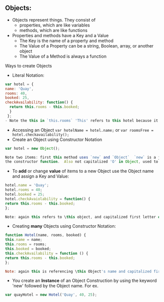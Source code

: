 ## Objects:
- Objects represent things.  They consist of
    - properties, which are like variables
    - methods, which are like functions
- Properties and methods have a Key and a Value
    - The Key is the name of a property and method
    - The Value of a Property can be a string, Boolean, array, or another object
    - The Value of a Method is always a function

Ways to create Objects
- Literal Notation:
```javascript
var hotel = {
name: 'Quay',
rooms: 40,
booked: 25,
checkAvailability: function() {
  return this.rooms - this.booked;
  }
 };
- Note the this in `this.rooms` 'This' refers to this hotel because it is contained within the Object
```
   - Accessing an Object `var hotelName = hotel.name;` or `var roomsFree = hotel.checkavailability();`
   - Create an Object using Constructor Notation
```javascript
var hotel = new Object();

Note two items: first this method uses `new` and `Object`  `new` is a js keyword and `Object();`
the constructor function.  Also not capitalized 'O' in Object, used to denote Constructor Notation
```
- To **add** or change **value** of items to a new Object use the Object name and assign a Key and Value:
```javascript
hotel.name = 'Quay';
hotel.rooms = 40;
hotel.booked = 25;
hotel.checkAvaiolability = function() {
return this.rooms - this.booked;
};

Note: again this refers to \this object, and capitalized first letter of Object name
```
- Creating **many** Objects using Constructor Notation:
```javascript
function Hotel(name, rooms, booked) {
this.name = name;
this.rooms = rooms;
this.booked = booked;
this.checkAvailability = function () {
return this.rooms - this.booked;
};

Note: again this is referencing \this Object's name and capitalized first letter of Object Name
```
- You create an **Instance** of an Object Construction by using the keyword 'new' followed by the Object name.  For ex.
```javascript
var quayHotel = new Hotel('Quay', 40, 25);
```
   
